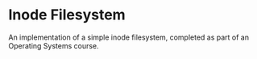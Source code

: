 # Inode Filesystem

An implementation of a simple inode filesystem, completed as part of an Operating Systems course.